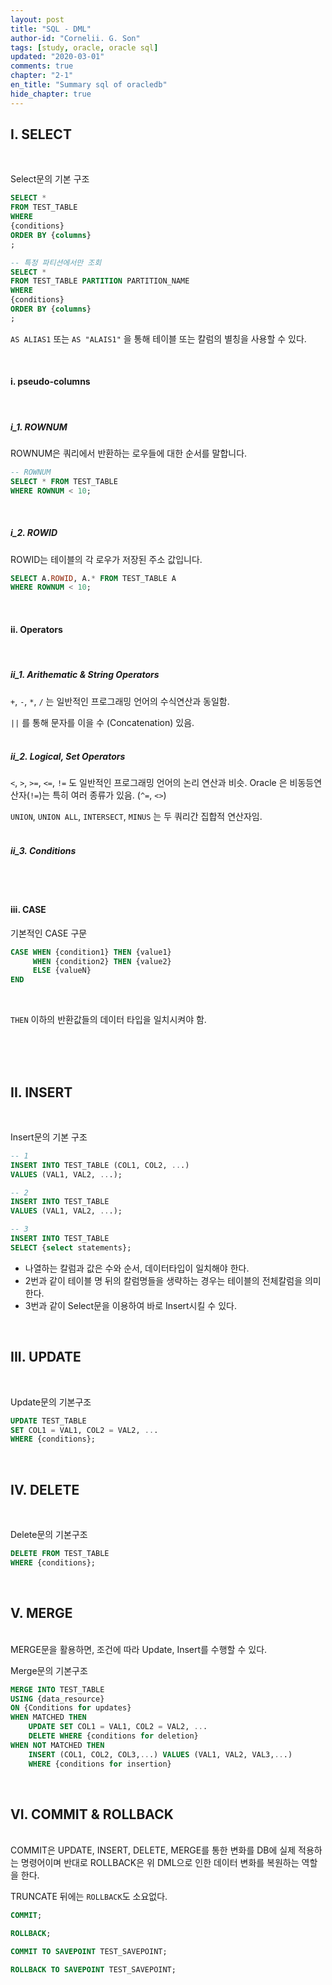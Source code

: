 ```yaml
---
layout: post
title: "SQL - DML"
author-id: "Cornelii. G. Son"
tags: [study, oracle, oracle sql]
updated: "2020-03-01"
comments: true
chapter: "2-1"
en_title: "Summary sql of oracledb"
hide_chapter: true
---
```


## I. SELECT
<br/>

Select문의 기본 구조
```sql
SELECT * 
FROM TEST_TABLE
WHERE
{conditions}
ORDER BY {columns}
;

-- 특정 파티션에서만 조회
SELECT * 
FROM TEST_TABLE PARTITION PARTITION_NAME
WHERE
{conditions}
ORDER BY {columns}
;
```

`AS ALIAS1` 또는 `AS "ALAIS1"` 을 통해 테이블 또는 칼럼의 별칭을 사용할 수 있다.

<br/>

#### i. pseudo-columns

<br/>

##### i_1. ROWNUM
ROWNUM은 쿼리에서 반환하는 로우들에 대한 순서를 말합니다.

```sql
-- ROWNUM
SELECT * FROM TEST_TABLE
WHERE ROWNUM < 10;
```

<br/>

##### i_2. ROWID
ROWID는 테이블의 각 로우가 저장된 주소 값입니다.

```sql
SELECT A.ROWID, A.* FROM TEST_TABLE A
WHERE ROWNUM < 10;
```

<br/>

#### ii. Operators
<br/>

##### ii_1. Arithematic & String Operators
`+`, `-`, `*`, `/` 는 일반적인 프로그래밍 언어의 수식연산과 동일함.

`||` 를 통해 문자를 이을 수 (Concatenation) 있음.
<br/>
<br/>

##### ii_2. Logical, Set Operators
`<`, `>`, `>=`, `<=`, `!=` 도 일반적인 프로그래밍 언어의 논리 연산과 비슷.
Oracle 은 비동등연산자(`!=`)는 특히 여러 종류가 있음. (`^=`, `<>`)  

`UNION`, `UNION ALL`, `INTERSECT`, `MINUS` 는 두 쿼리간 집합적 연산자임.
<br/>
<br/>

##### ii_3. Conditions

<br/>


<br/>

#### iii. CASE

기본적인 CASE 구문
```sql
CASE WHEN {condition1} THEN {value1}
     WHEN {condition2} THEN {value2}
     ELSE {valueN}
END
``` 
<br/>

`THEN` 이하의 반환값들의 데이터 타입을 일치시켜야 함.


<br/>




<br/>
<br/>

## II. INSERT
<br/>

Insert문의 기본 구조
```sql
-- 1 
INSERT INTO TEST_TABLE (COL1, COL2, ...)
VALUES (VAL1, VAL2, ...);

-- 2
INSERT INTO TEST_TABLE
VALUES (VAL1, VAL2, ...);

-- 3
INSERT INTO TEST_TABLE
SELECT {select statements};
```

 - 나열하는 칼럼과 값은 수와 순서, 데이터타입이 일치해야 한다.
 - 2번과 같이 테이블 명 뒤의 칼럼명들을 생략하는 경우는 테이블의 전체칼럼을 의미한다.
 - 3번과 같이 Select문을 이용하여 바로 Insert시킬 수 있다.

<br/>

## III. UPDATE

<br/>

Update문의 기본구조
```sql
UPDATE TEST_TABLE
SET COL1 = VAL1, COL2 = VAL2, ...
WHERE {conditions};
```

<br/>

## IV. DELETE

<br/>

Delete문의 기본구조
```sql
DELETE FROM TEST_TABLE
WHERE {conditions};

```

<br/>

## V. MERGE

<br/>
MERGE문을 활용하면, 조건에 따라 Update, Insert를 수행할 수 있다.


Merge문의 기본구조
```sql
MERGE INTO TEST_TABLE
USING {data_resource}
ON {Conditions for updates}
WHEN MATCHED THEN
    UPDATE SET COL1 = VAL1, COL2 = VAL2, ...
    DELETE WHERE {conditions for deletion}
WHEN NOT MATCHED THEN
    INSERT (COL1, COL2, COL3,...) VALUES (VAL1, VAL2, VAL3,...)
    WHERE {conditions for insertion}
```

<br/>

## VI. COMMIT & ROLLBACK
<br/>
COMMIT은 UPDATE, INSERT, DELETE, MERGE를 통한 변화를 DB에 실제 적용하는 명령어이며 반대로 ROLLBACK은 위 DML으로 인한 데이터 변화를 복원하는 역할을 한다.

TRUNCATE 뒤에는 `ROLLBACK`도 소요없다.

```sql
COMMIT;

ROLLBACK;

COMMIT TO SAVEPOINT TEST_SAVEPOINT;

ROLLBACK TO SAVEPOINT TEST_SAVEPOINT;
```




